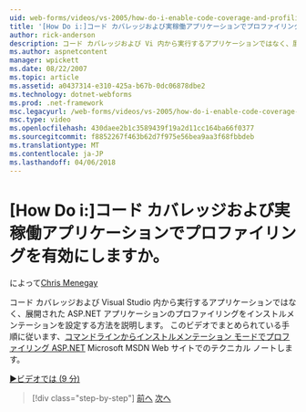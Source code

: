 ```yaml
---
uid: web-forms/videos/vs-2005/how-do-i-enable-code-coverage-and-profiling-in-production-applications
title: '[How Do i:]コード カバレッジおよび実稼働アプリケーションでプロファイリングを有効にしますか。 | Microsoft Docs'
author: rick-anderson
description: コード カバレッジおよび Vi 内から実行するアプリケーションではなく、展開された ASP.NET アプリケーションのプロファイリングをインストルメンテーションを設定する方法を説明してください.
ms.author: aspnetcontent
manager: wpickett
ms.date: 08/22/2007
ms.topic: article
ms.assetid: a0437314-e310-425a-b67b-0dc06878dbe2
ms.technology: dotnet-webforms
ms.prod: .net-framework
msc.legacyurl: /web-forms/videos/vs-2005/how-do-i-enable-code-coverage-and-profiling-in-production-applications
msc.type: video
ms.openlocfilehash: 430daee2b1c3589439f19a2d11cc164ba66f0377
ms.sourcegitcommit: f8852267f463b62d7f975e56bea9aa3f68fbbdeb
ms.translationtype: MT
ms.contentlocale: ja-JP
ms.lasthandoff: 04/06/2018
---
```

<a name="how-do-i-enable-code-coverage-and-profiling-in-production-applications"></a>[How Do i:]コード カバレッジおよび実稼働アプリケーションでプロファイリングを有効にしますか。
====================
によって[Chris Menegay](https://twitter.com/CMenegay)

コード カバレッジおよび Visual Studio 内から実行するアプリケーションではなく、展開された ASP.NET アプリケーションのプロファイリングをインストルメンテーションを設定する方法を説明します。 このビデオでまとめられている手順に従います、[コマンドラインからインストルメンテーション モードでプロファイリング ASP.NET](https://msdn.microsoft.com/teamsystem/aa718860.aspx) Microsoft MSDN Web サイトでのテクニカル ノートします。

[&#9654;ビデオでは (9 分)](https://channel9.msdn.com/Blogs/ASP-NET-Site-Videos/how-do-i-enable-code-coverage-and-profiling-in-production-applications)

> [!div class="step-by-step"]
> [前へ](how-do-i-run-unit-tests-against-a-deployed-database.md)
> [次へ](web-deployment-projects.md)
